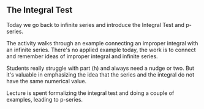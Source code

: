 ## The Integral Test

Today we go back to infinite series and introduce the Integral Test and p-series.  

The activity walks through an example connecting an improper integral with an infinite series.  There's no applied example today, the work is to connect and remember ideas of improper integral and infinite series.  

Students really struggle with part (h) and always need a nudge or two.  But it's valuable in emphasizing the idea that the series and the integral do not have the same numerical value.  

Lecture is spent formalizing the integral test and doing a couple of examples, leading to p-series.  

